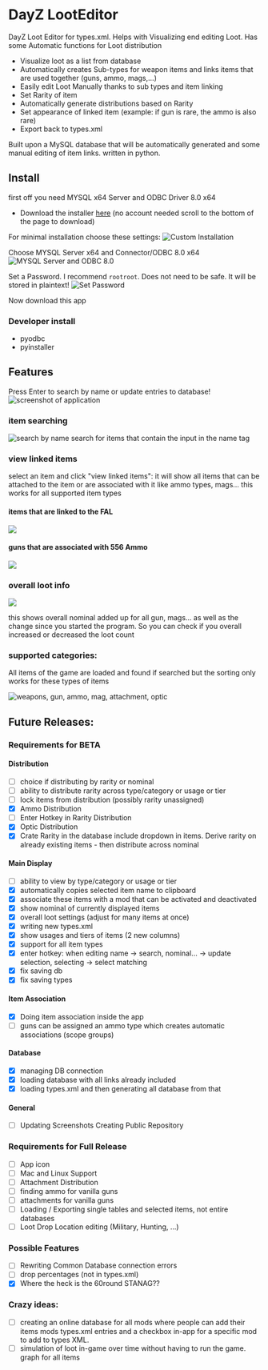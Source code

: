 # DayZ LootEditor
DayZ Loot Editor for types.xml.
Helps with Visualizing end editing Loot. Has some Automatic functions for Loot distribution

- Visualize loot as a list from database
- Automatically creates Sub-types for weapon items and links items that are used together (guns, ammo, mags,...)
- Easily edit Loot Manually thanks to sub types and item linking
- Set Rarity of item
- Automatically generate distributions based on Rarity
- Set appearance of linked item (example: if gun is rare, the ammo is also rare)
- Export back to types.xml

Built upon a MySQL database that will be automatically generated and some manual editing of item links.
written in python.

## Install
first off you need MYSQL x64 Server and ODBC Driver 8.0 x64
- Download the installer [here](https://dev.mysql.com/downloads/windows/installer/8.0.html) (no account needed scroll to the bottom of the page to download)

For minimal installation choose these settings:
![Custom Installation](images/install1.jpg)

Choose MYSQL Server x64 and Connector/ODBC 8.0 x64
![MYSQL Server and ODBC 8.0](images/install2.jpg)

Set a Password. I recommend `rootroot`. Does not need to be safe. It will be stored in plaintext!
![Set Password](images/install3.jpg)

Now download this app

### Developer install

- pyodbc
- pyinstaller

## Features
Press Enter to search by name or update entries to database!
![screenshot of application](images/2019-06-05_14-23-51.png)

### item searching
![search by name](images/searching.png)
search for items that contain the input in the name tag

### view linked items
select an item and click "view linked items":
it will show all items that can be attached to the item or are associated with it like ammo types, mags... this works for all supported item types

#### items that are linked to the FAL
![](images/linkedToFAL.png)

#### guns that are associated with 556 Ammo
![](images/linkedTo556Ammo.png)

### overall loot info

![](images/2019-06-05_14-23-41.png)

this shows overall nominal added up for all gun, mags... as well as the change since you started the program. So you can check if you overall increased or decreased the loot count

### supported categories:
All items of the game are loaded and found if searched but the sorting only works for these types of items

![weapons, gun, ammo, mag, attachment, optic](images/2019-06-05_14-24-52.png)

## Future Releases:

### Requirements for BETA

#### Distribution
- [ ] choice if distributing by rarity or nominal
- [ ] ability to distribute rarity across type/category or usage or tier
- [ ] lock items from distribution (possibly rarity unassigned)
- [x] Ammo Distribution
- [ ] Enter Hotkey in Rarity Distribution
- [x] Optic Distribution
- [x] Crate Rarity in the database include dropdown in items. Derive rarity on already existing items - then distribute across nominal

#### Main Display
- [ ] ability to view by type/category or usage or tier
- [x] automatically copies selected item name to clipboard
- [x] associate these items with a mod that can be activated and deactivated
- [x] show nominal of currently displayed items
- [x] overall loot settings (adjust for many items at once)
- [x] writing new types.xml
- [x] show usages and tiers of items (2 new columns)
- [x] support for all item types
- [x] enter hotkey: when editing name -> search, nominal... -> update selection, selecting -> select matching
- [x] fix saving db
- [x] fix saving types

#### Item Association
- [x] Doing item association inside the app
- [ ] guns can be assigned an ammo type which creates automatic associations (scope groups)

#### Database
- [x] managing DB connection
- [x] loading database with all links already included
- [x] loading types.xml and then generating all database from that 

#### General
- [ ] Updating Screenshots Creating Public Repository


### Requirements for Full Release
- [ ] App icon
- [ ] Mac and Linux Support
- [ ] Attachment Distribution
- [ ] finding ammo for vanilla guns
- [ ] attachments for vanilla guns
- [ ] Loading / Exporting single tables and selected items, not entire databases
- [ ] Loot Drop Location editing (Military, Hunting, ...)

### Possible Features
- [ ] Rewriting Common Database connection errors
- [ ] drop percentages (not in types.xml)
- [x] Where the heck is the 60round STANAG??

### Crazy ideas:
- [ ] creating an online database for all mods where people can add their items mods types.xml entries and a checkbox in-app for a specific mod to add to types XML.
- [ ] simulation of loot in-game over time without having to run the game. graph for all items
